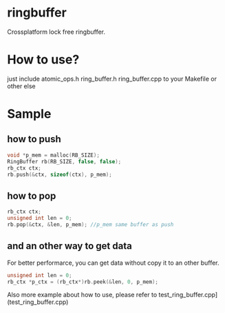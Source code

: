 # ringbuffer
Crossplatform lock free ringbuffer.

How to use?
===========
just include atomic_ops.h ring_buffer.h ring_buffer.cpp to your Makefile or other else

Sample
======
how to push
----
```c++
void *p_mem = malloc(RB_SIZE);
RingBuffer rb(RB_SIZE, false, false);
rb_ctx ctx;
rb.push(&ctx, sizeof(ctx), p_mem);
```

how to pop
----------
```c++
rb_ctx ctx;
unsigned int len = 0;
rb.pop(&ctx, &len, p_mem); //p_mem same buffer as push
```

and an other way to get data
----------------------------
For better performarce, you can get data without copy it to an other buffer.
```c++
unsigned int len = 0;
rb_ctx *p_ctx = (rb_ctx*)rb.peek(&len, 0, p_mem);
```

Also more example about how to use, please refer to test_ring_buffer.cpp](test_ring_buffer.cpp)
